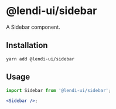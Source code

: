# @lendi-ui/sidebar

A Sidebar component.

## Installation

```
yarn add @lendi-ui/sidebar
```

## Usage

```jsx
import Sidebar from '@lendi-ui/sidebar';

<Sidebar />;
```
